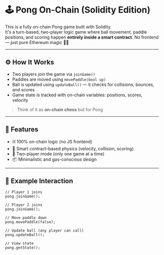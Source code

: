 # 🕹️ Pong On-Chain (Solidity Edition)   
   
This is a fully on-chain Pong game built with Solidity.    
It's a turn-based, two-player logic game where ball movement, paddle positions, and scoring happen **entirely inside a smart contract**. No frontend — just pure Ethereum magic 🧙‍♂️   
   
---   
   
## ⚙️ How It Works   
   
- Two players join the game via `joinGame()`  
- Paddles are moved using `movePaddle(bool up)`    
- Ball is updated using `updateBall()` — it checks for collisions, bounces, and scores
- Game state is tracked with on-chain variables: positions, scores, velocity      

> Think of it as **on-chain chess** but for Pong 

---

## 🚀 Features

- ⛓️ 100% on-chain logic (no JS frontend) 
- 🧠 Smart contract-based physics (velocity, collision, scoring)
- 👥 Two-player mode (only one game at a time)
- 📦 Minimalistic and gas-conscious design

---

## 🧪 Example Interaction

```solidity
// Player 1 joins
pong.joinGame();

// Player 2 joins
pong.joinGame();

// Move paddle down
pong.movePaddle(false);

// Update ball (any player can call)
pong.updateBall();

// View state
pong.getState();
